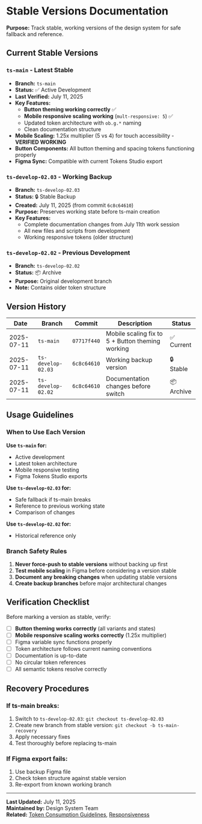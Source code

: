 # Stable Versions Documentation

**Purpose:** Track stable, working versions of the design system for safe fallback and reference.

## Current Stable Versions

### `ts-main` - Latest Stable
- **Branch:** `ts-main`
- **Status:** ✅ Active Development
- **Last Verified:** July 11, 2025
- **Key Features:**
  - **Button theming working correctly** ✅
  - **Mobile responsive scaling working** (`mult-responsive: 5`) ✅
  - Updated token architecture with `ob.g.*` naming
  - Clean documentation structure
- **Mobile Scaling:** 1.25x multiplier (5 vs 4) for touch accessibility - **VERIFIED WORKING**
- **Button Components:** All button theming and spacing tokens functioning properly
- **Figma Sync:** Compatible with current Tokens Studio export

### `ts-develop-02.03` - Working Backup
- **Branch:** `ts-develop-02.03`
- **Status:** 🔒 Stable Backup
- **Created:** July 11, 2025 (from commit `6c8c64610`)
- **Purpose:** Preserves working state before ts-main creation
- **Key Features:**
  - Complete documentation changes from July 11th work session
  - All new files and scripts from development
  - Working responsive tokens (older structure)

### `ts-develop-02.02` - Previous Development
- **Branch:** `ts-develop-02.02`
- **Status:** 📦 Archive
- **Purpose:** Original development branch
- **Note:** Contains older token structure

## Version History

| Date | Branch | Commit | Description | Status |
|------|--------|--------|-------------|---------|
| 2025-07-11 | `ts-main` | `07717f440` | Mobile scaling fix to 5 + Button theming working | ✅ Current |
| 2025-07-11 | `ts-develop-02.03` | `6c8c64610` | Working backup version | 🔒 Stable |
| 2025-07-11 | `ts-develop-02.02` | `6c8c64610` | Documentation changes before switch | 📦 Archive |

## Usage Guidelines

### When to Use Each Version

**Use `ts-main` for:**
- Active development
- Latest token architecture
- Mobile responsive testing
- Figma Tokens Studio exports

**Use `ts-develop-02.03` for:**
- Safe fallback if ts-main breaks
- Reference to previous working state
- Comparison of changes

**Use `ts-develop-02.02` for:**
- Historical reference only

### Branch Safety Rules

1. **Never force-push to stable versions** without backing up first
2. **Test mobile scaling** in Figma before considering a version stable
3. **Document any breaking changes** when updating stable versions
4. **Create backup branches** before major architectural changes

## Verification Checklist

Before marking a version as stable, verify:

- [ ] **Button theming works correctly** (all variants and states)
- [ ] **Mobile responsive scaling works correctly** (1.25x multiplier)
- [ ] Figma variable sync functions properly
- [ ] Token architecture follows current naming conventions
- [ ] Documentation is up-to-date
- [ ] No circular token references
- [ ] All semantic tokens resolve correctly

## Recovery Procedures

### If ts-main breaks:
1. Switch to `ts-develop-02.03`: `git checkout ts-develop-02.03`
2. Create new branch from stable version: `git checkout -b ts-main-recovery`
3. Apply necessary fixes
4. Test thoroughly before replacing ts-main

### If Figma export fails:
1. Use backup Figma file
2. Check token structure against stable version
3. Re-export from known working branch

---

**Last Updated:** July 11, 2025  
**Maintained by:** Design System Team  
**Related:** [Token Consumption Guidelines](../design-tokens/guidelines-token-consumption.md), [Responsiveness](../design-tokens/responsiveness.md)

